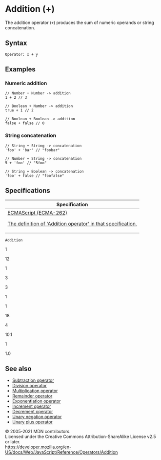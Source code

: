 # Addition (+)

The addition operator (`+`) produces the sum of numeric operands or string concatenation.

## Syntax

    Operator: x + y

## Examples

### Numeric addition

    // Number + Number -> addition
    1 + 2 // 3

    // Boolean + Number -> addition
    true + 1 // 2

    // Boolean + Boolean -> addition
    false + false // 0

### String concatenation

    // String + String -> concatenation
    'foo' + 'bar' // "foobar"

    // Number + String -> concatenation
    5 + 'foo' // "5foo"

    // String + Boolean -> concatenation
    'foo' + false // "foofalse"

## Specifications

<table><thead><tr class="header"><th>Specification</th></tr></thead><tbody><tr class="odd"><td><a href="https://tc39.es/ecma262/#sec-addition-operator-plus">ECMAScript (ECMA-262) 
<br/>

<span class="small">The definition of 'Addition operator' in that specification.</span></a></td></tr></tbody></table>

`Addition`

1

12

1

3

3

1

1

18

4

10.1

1

1.0

## See also

-   [Subtraction operator](subtraction)
-   [Division operator](division)
-   [Multiplication operator](multiplication)
-   [Remainder operator](remainder)
-   [Exponentiation operator](exponentiation)
-   [Increment operator](increment)
-   [Decrement operator](decrement)
-   [Unary negation operator](unary_negation)
-   [Unary plus operator](unary_plus)

© 2005-2021 MDN contributors.  
Licensed under the Creative Commons Attribution-ShareAlike License v2.5 or later.  
<a href="https://developer.mozilla.org/en-US/docs/Web/JavaScript/Reference/Operators/Addition" class="_attribution-link">https://developer.mozilla.org/en-US/docs/Web/JavaScript/Reference/Operators/Addition</a>
